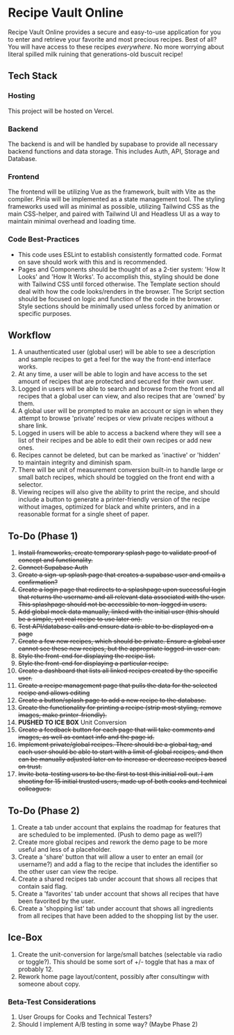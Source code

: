 # Recipe Vault Online
Recipe Vault Online provides a secure and easy-to-use application for you to enter and retrieve your favorite and most precious recipes. Best of all? You will have access to these recipes *everywhere*. No more worrying about literal spilled milk ruining that generations-old buscuit recipe!

## Tech Stack

### Hosting
This project will be hosted on Vercel.

### Backend
The backend is and will be handled by supabase to provide all necessary backend functions and data storage. This includes Auth, API, Storage and Database. 

### Frontend
The frontend will be utilizing Vue as the framework, built with Vite as the compiler. Pinia will be implemented as a state management tool. The styling frameworks used will as minimal as possible, utilizing Tailwind CSS as the main CSS-helper, and paired with Tailwind UI and Headless UI as a way to maintain minimal overhead and loading time. 

### Code Best-Practices
- This code uses ESLint to establish consistently formatted code. Format on save should work with this and is recommended. 
- Pages and Components should be thought of as a 2-tier system: 'How It Looks' and 'How It Works'. To accomplish this, styling should be done with Tailwind CSS until forced otherwise. The Template section should deal with how the code looks/renders in the browser. The Script section should be focused on logic and function of the code in the browser. Style sections should be minimally used unless forced by animation or specific purposes. 

## Workflow
1. A unauthenticated user (global user) will be able to see a description and sample recipes to get a feel for the way the front-end interface works. 
2. At any time, a user will be able to login and have access to the set amount of recipes that are protected and secured for their own user. 
3. Logged in users will be able to search and browse from the front end all recipes that a global user can view, and also recipes that are 'owned' by them. 
4. A global user will be prompted to make an account or sign in when they attempt to browse 'private' recipes or view private recipes without a share link. 
5. Logged in users will be able to access a backend where they will see a list of their recipes and be able to edit their own recipes or add new ones. 
6. Recipes cannot be deleted, but can be marked as 'inactive' or 'hidden' to maintain integrity and diminish spam. 
7. There will be unit of measurement conversion built-in to handle large or small batch recipes, which should be toggled on the front end with a selector. 
8. Viewing recipes will also give the ability to print the recipe, and should include a button to generate a printer-friendly version of the recipe without images, optimized for black and white printers, and in a reasonable format for a single sheet of paper. 

## To-Do (Phase 1)
1. ~~Install frameworks, create temporary splash page to validate proof of concept and functionality.~~
2. ~~Connect Supabase Auth~~
3. ~~Create a sign-up splash page that creates a supabase user and emails a confirmation?~~
4. ~~Create a login page that redirects to a splashpage upon successful login that returns the username and all relevant data associated with the user. This splashpage should not be accessible to non-logged in users.~~ 
5. ~~Add global mock data manually, linked with the initial user (this should be a simple, yet real recipe to use later on).~~ 
6. ~~Test API/database calls and ensure data is able to be displayed on a page~~ 
7. ~~Create a few new recipes, which should be private. Ensure a global user cannot see these new recipes, but the appropriate logged-in user can.~~ 
8. ~~Style the front-end for displaying the recipe list.~~ 
9. ~~Style the front-end for displaying a particular recipe.~~ 
10. ~~Create a dashboard that lists all linked recipes created by the specific user.~~ 
11. ~~Create a recipe management page that pulls the data for the selected recipe and allows editing~~
12. ~~Create a button/splash page to add a new recipe to the database.~~
13. ~~Create the functionality for printing a recipe (strip most styling, remove images, make printer-friendly).~~
14. **PUSHED TO ICE BOX** Unit Conversion
15. ~~Create a feedback button for each page that will take comments and images, as well as contact info and the page id.~~
16. ~~Implement private/global recipes. There should be a global tag, and each user should be able to start with a limit of global recipes, and then can be manually adjusted later on to increase or decrease recipes based on trust.~~
17. ~~Invite beta-testing users to be the first to test this initial roll out. I am shooting for 15 initial trusted users, made up of both cooks and technical colleagues.~~

## To-Do (Phase 2)
1. Create a tab under account that explains the roadmap for features that are scheduled to be implemented. (Push to demo page as well?)
2. Create more global recipes and rework the demo page to be more useful and less of a placeholder.
3. Create a 'share' button that will allow a user to enter an email (or username?) and add a flag to the recipe that includes the identifier so the other user can view the recipe.
4. Create a shared recipes tab under account that shows all recipes that contain said flag.
5. Create a 'favorites' tab under account that shows all recipes that have been favorited by the user.
6. Create a 'shopping list' tab under account that shows all ingredients from all recipes that have been added to the shopping list by the user.

## Ice-Box
1. Create the unit-conversion for large/small batches (selectable via radio or toggle?). This should be some sort of +/- toggle that has a max of probably 12.
2. Rework home page layout/content, possibly after consultingw with someone about copy.

### Beta-Test Considerations 
1. User Groups for Cooks and Technical Testers?
2. Should I implement A/B testing in some way? (Maybe Phase 2)


